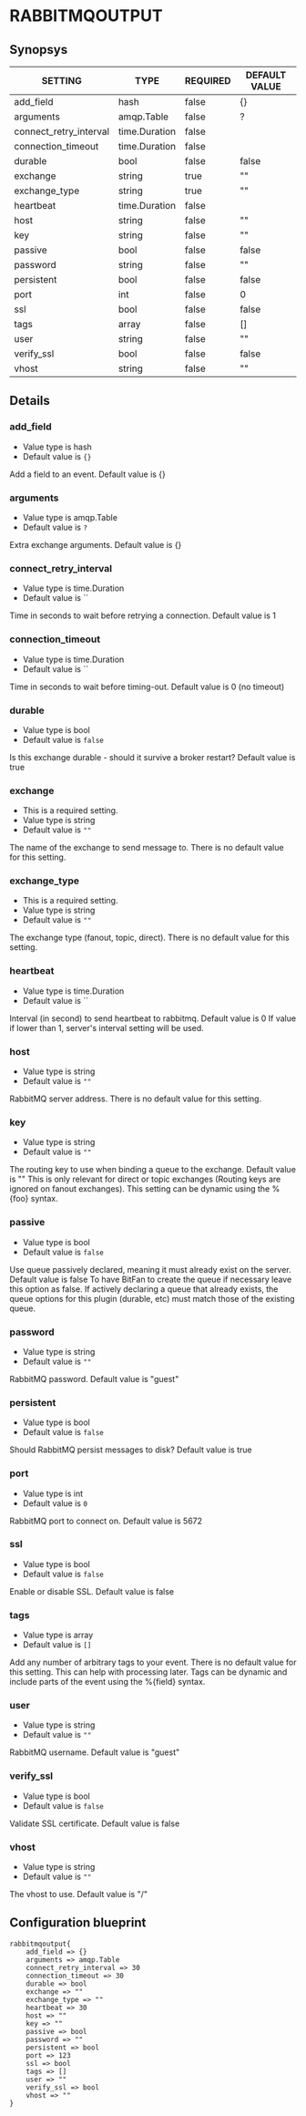 # RABBITMQOUTPUT


## Synopsys


|        SETTING         |     TYPE      | REQUIRED | DEFAULT VALUE |
|------------------------|---------------|----------|---------------|
| add_field              | hash          | false    | {}            |
| arguments              | amqp.Table    | false    | ?             |
| connect_retry_interval | time.Duration | false    |               |
| connection_timeout     | time.Duration | false    |               |
| durable                | bool          | false    | false         |
| exchange               | string        | true     | ""            |
| exchange_type          | string        | true     | ""            |
| heartbeat              | time.Duration | false    |               |
| host                   | string        | false    | ""            |
| key                    | string        | false    | ""            |
| passive                | bool          | false    | false         |
| password               | string        | false    | ""            |
| persistent             | bool          | false    | false         |
| port                   | int           | false    |             0 |
| ssl                    | bool          | false    | false         |
| tags                   | array         | false    | []            |
| user                   | string        | false    | ""            |
| verify_ssl             | bool          | false    | false         |
| vhost                  | string        | false    | ""            |


## Details

### add_field
* Value type is hash
* Default value is `{}`

Add a field to an event. Default value is {}

### arguments
* Value type is amqp.Table
* Default value is `?`

Extra exchange arguments. Default value is {}

### connect_retry_interval
* Value type is time.Duration
* Default value is ``

Time in seconds to wait before retrying a connection. Default value is 1

### connection_timeout
* Value type is time.Duration
* Default value is ``

Time in seconds to wait before timing-out. Default value is 0 (no timeout)

### durable
* Value type is bool
* Default value is `false`

Is this exchange durable - should it survive a broker restart? Default value is true

### exchange
* This is a required setting.
* Value type is string
* Default value is `""`

The name of the exchange to send message to. There is no default value for this setting.

### exchange_type
* This is a required setting.
* Value type is string
* Default value is `""`

The exchange type (fanout, topic, direct). There is no default value for this setting.

### heartbeat
* Value type is time.Duration
* Default value is ``

Interval (in second) to send heartbeat to rabbitmq. Default value is 0
If value if lower than 1, server's interval setting will be used.

### host
* Value type is string
* Default value is `""`

RabbitMQ server address. There is no default value for this setting.

### key
* Value type is string
* Default value is `""`

The routing key to use when binding a queue to the exchange. Default value is ""
This is only relevant for direct or topic exchanges (Routing keys are ignored on fanout exchanges).
This setting can be dynamic using the %{foo} syntax.

### passive
* Value type is bool
* Default value is `false`

Use queue passively declared, meaning it must already exist on the server. Default value is false
To have BitFan to create the queue if necessary leave this option as false.
If actively declaring a queue that already exists, the queue options for this plugin (durable, etc) must match those of the existing queue.

### password
* Value type is string
* Default value is `""`

RabbitMQ password. Default value is "guest"

### persistent
* Value type is bool
* Default value is `false`

Should RabbitMQ persist messages to disk? Default value is true

### port
* Value type is int
* Default value is `0`

RabbitMQ port to connect on. Default value is 5672

### ssl
* Value type is bool
* Default value is `false`

Enable or disable SSL. Default value is false

### tags
* Value type is array
* Default value is `[]`

Add any number of arbitrary tags to your event. There is no default value for this setting.
This can help with processing later. Tags can be dynamic and include parts of the event using the %{field} syntax.

### user
* Value type is string
* Default value is `""`

RabbitMQ username. Default value is "guest"

### verify_ssl
* Value type is bool
* Default value is `false`

Validate SSL certificate. Default value is false

### vhost
* Value type is string
* Default value is `""`

The vhost to use. Default value is "/"



## Configuration blueprint

```
rabbitmqoutput{
	add_field => {}
	arguments => amqp.Table
	connect_retry_interval => 30
	connection_timeout => 30
	durable => bool
	exchange => ""
	exchange_type => ""
	heartbeat => 30
	host => ""
	key => ""
	passive => bool
	password => ""
	persistent => bool
	port => 123
	ssl => bool
	tags => []
	user => ""
	verify_ssl => bool
	vhost => ""
}
```
